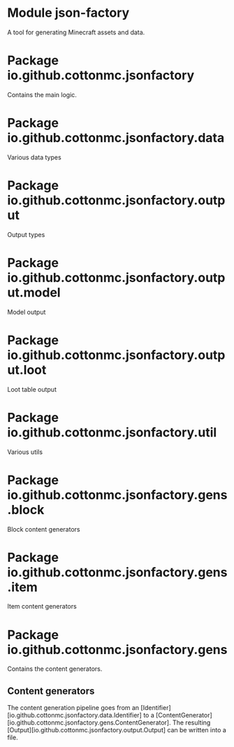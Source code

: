 # Module json-factory
A tool for generating Minecraft assets and data.

# Package io.github.cottonmc.jsonfactory
Contains the main logic.

# Package io.github.cottonmc.jsonfactory.data
Various data types

# Package io.github.cottonmc.jsonfactory.output
Output types

# Package io.github.cottonmc.jsonfactory.output.model
Model output

# Package io.github.cottonmc.jsonfactory.output.loot
Loot table output

# Package io.github.cottonmc.jsonfactory.util
Various utils

# Package io.github.cottonmc.jsonfactory.gens.block
Block content generators

# Package io.github.cottonmc.jsonfactory.gens.item
Item content generators

# Package io.github.cottonmc.jsonfactory.gens
Contains the content generators.

## Content generators
The content generation pipeline goes from an
[Identifier][io.github.cottonmc.jsonfactory.data.Identifier] to
a [ContentGenerator][io.github.cottonmc.jsonfactory.gens.ContentGenerator].
The resulting [Output][io.github.cottonmc.jsonfactory.output.Output]
can be written into a file.
